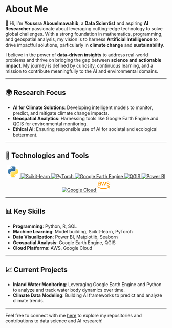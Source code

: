 # About Me



👋 Hi, I'm **Youssra Abouelmawahib**, a **Data Scientist** and aspiring **AI Researcher** passionate about leveraging cutting-edge technology to solve global challenges. With a strong foundation in mathematics, programming, and geospatial analysis, my vision is to harness **Artificial Intelligence** to drive impactful solutions, particularly in **climate change** and **sustainability**.

I believe in the power of **data-driven insights** to address real-world problems and thrive on bridging the gap between **science and actionable impact**. My journey is defined by curiosity, continuous learning, and a mission to contribute meaningfully to the AI and environmental domains.

---

## 🌍 Research Focus
- **AI for Climate Solutions**: Developing intelligent models to monitor, predict, and mitigate climate change impacts.
- **Geospatial Analytics**: Harnessing tools like Google Earth Engine and QGIS for environmental monitoring.
- **Ethical AI**: Ensuring responsible use of AI for societal and ecological betterment.

---

## 🔧 Technologies and Tools

<p align="center">
  <a href="https://www.python.org" target="_blank" rel="noreferrer">
    <img src="https://raw.githubusercontent.com/devicons/devicon/master/icons/python/python-original.svg" alt="Python" width="40" height="40"/>
  </a>
  <a href="https://scikit-learn.org/stable/" target="_blank" rel="noreferrer">
    <img src="https://upload.wikimedia.org/wikipedia/commons/0/05/Scikit_learn_logo_small.svg" alt="Scikit-learn" width="40" height="40"/>
  </a>
  <a href="https://pytorch.org/" target="_blank" rel="noreferrer">
    <img src="https://upload.wikimedia.org/wikipedia/commons/1/10/PyTorch_logo_icon.svg" alt="PyTorch" width="40" height="40"/>
  </a>
  <a href="https://earthengine.google.com/" target="_blank" rel="noreferrer">
    <img src="https://b.thumbs.redditmedia.com/X9PQAO7ZF1oj5ZxFmgWBFHP-xzqHlRJoUxnzBno2jcA.png" alt="Google Earth Engine" width="40" height="40"/>
  </a>
  <a href="https://www.qgis.org/en/site/" target="_blank" rel="noreferrer">
    <img src="https://www.qgis.org/img/logosign.svg" alt="QGIS" width="40" height="40"/>
  </a>
  <a href="https://powerbi.microsoft.com/" target="_blank" rel="noreferrer">
    <img src="https://upload.wikimedia.org/wikipedia/commons/c/cf/New_Power_BI_Logo.svg" alt="Power BI" width="40" height="40"/>
  </a>
  <a href="https://cloud.google.com/" target="_blank" rel="noreferrer">
    <img src="https://cdn.jsdelivr.net/gh/devicons/devicon/icons/googlecloud/googlecloud-original.svg" alt="Google Cloud" width="40" height="40"/>
  </a>
  <a href="https://aws.amazon.com/" target="_blank" rel="noreferrer">
    <img src="https://github.com/devicons/devicon/blob/master/icons/amazonwebservices/amazonwebservices-plain-wordmark.svg" alt="AWS" width="40" height="40"/>
  </a>
</p>

---

## 📊 Key Skills
- **Programming**: Python, R, SQL
- **Machine Learning**: Model building, Scikit-learn, PyTorch
- **Data Visualization**: Power BI, Matplotlib, Seaborn
- **Geospatial Analysis**: Google Earth Engine, QGIS
- **Cloud Platforms**: AWS, Google Cloud

---

## 📈 Current Projects
- **Inland Water Monitoring**: Leveraging Google Earth Engine and Python to analyze and track water body dynamics over time.
- **Climate Data Modeling**: Building AI frameworks to predict and analyze climate trends.

---

Feel free to connect with me [here](https://www.linkedin.com/in/youssra-abouelmawahib-263509326/) to explore my repositories and contributions to data science and AI research!
